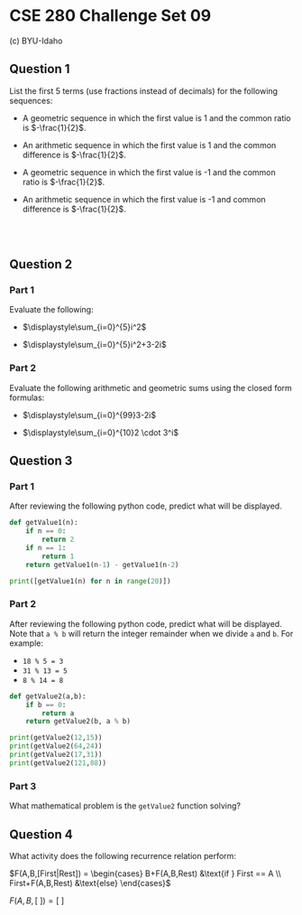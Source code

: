 # CSE 280 Challenge Set 09

(c) BYU-Idaho

## Question 1

List the first 5 terms (use fractions instead of decimals) for the following sequences:

* A geometric sequence in which the first value is 1 and the common ratio is $-\frac{1}{2}$.

* An arithmetic sequence in which the first value is 1 and the common difference is $-\frac{1}{2}$.
* A geometric sequence in which the first value is -1 and the common ratio is $-\frac{1}{2}$.
* An arithmetic sequence in which the first value is -1 and common difference is $-\frac{1}{2}$.

<br /><br />


## Question 2

### Part 1

Evaluate the following:

* $\displaystyle\sum_{i=0}^{5}i^2$

* $\displaystyle\sum_{i=0}^{5}i^2+3-2i$

### Part 2

Evaluate the following arithmetic and geometric sums using the closed form formulas:

* $\displaystyle\sum_{i=0}^{99}3-2i$

* $\displaystyle\sum_{i=0}^{10}2 \cdot 3^i$

## Question 3

### Part 1

After reviewing the following python code, predict what will be displayed.

```python
def getValue1(n):
    if n == 0:
        return 2
    if n == 1:
        return 1
    return getValue1(n-1) - getValue1(n-2)

print([getValue1(n) for n in range(20)])
```



### Part 2

After reviewing the following python code, predict what will be displayed.  Note that `a % b` will return the integer remainder when we divide `a` and `b`.  For example:

* `18 % 5 = 3`
* `31 % 13 = 5`
* `8 % 14 = 8` 

```python
def getValue2(a,b):
    if b == 0:
        return a
    return getValue2(b, a % b)

print(getValue2(12,15))
print(getValue2(64,24))
print(getValue2(17,31))
print(getValue2(121,88))
```

### Part 3

What mathematical problem is the `getValue2` function solving?

## Question 4

What activity does the following recurrence relation perform:

$F(A,B,[First|Rest]) = \begin{cases} B+F(A,B,Rest) &\text{if } First == A \\ First+F(A,B,Rest) &\text{else} \end{cases}$

$F(A,B,[\text{ }]) = [\text{ }]$




